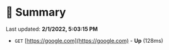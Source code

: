 # 📖 Summary
Last updated: **2/1/2022, 5:03:15 PM**

- `GET` [https://google.com](https://google.com) - **Up** (128ms)
